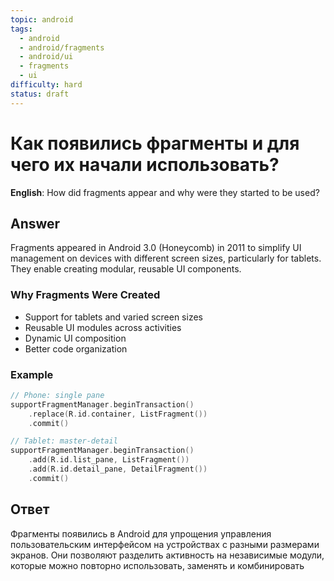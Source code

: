 ```yaml
---
topic: android
tags:
  - android
  - android/fragments
  - android/ui
  - fragments
  - ui
difficulty: hard
status: draft
---
```


# Как появились фрагменты и для чего их начали использовать?

**English**: How did fragments appear and why were they started to be used?

## Answer

Fragments appeared in Android 3.0 (Honeycomb) in 2011 to simplify UI management on devices with different screen sizes, particularly for tablets. They enable creating modular, reusable UI components.

### Why Fragments Were Created

- Support for tablets and varied screen sizes
- Reusable UI modules across activities
- Dynamic UI composition
- Better code organization

### Example

```kotlin
// Phone: single pane
supportFragmentManager.beginTransaction()
    .replace(R.id.container, ListFragment())
    .commit()

// Tablet: master-detail
supportFragmentManager.beginTransaction()
    .add(R.id.list_pane, ListFragment())
    .add(R.id.detail_pane, DetailFragment())
    .commit()
```

## Ответ

Фрагменты появились в Android для упрощения управления пользовательским интерфейсом на устройствах с разными размерами экранов. Они позволяют разделить активность на независимые модули, которые можно повторно использовать, заменять и комбинировать

